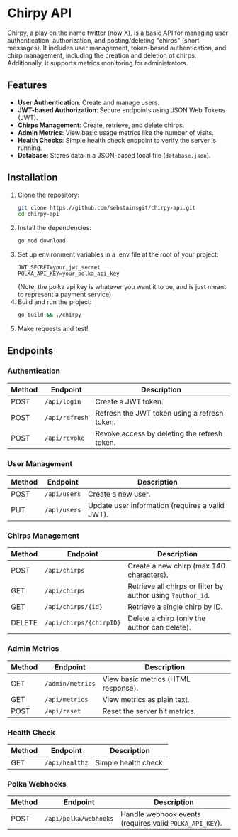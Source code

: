 # Chirpy API

Chirpy, a play on the name twitter (now X), is a basic API for managing user authentication, authorization, and posting/deleting "chirps" (short messages). It includes user management, token-based authentication, and chirp management, including the creation and deletion of chirps. Additionally, it supports metrics monitoring for administrators.

## Features

- **User Authentication**: Create and manage users.
- **JWT-based Authorization**: Secure endpoints using JSON Web Tokens (JWT).
- **Chirps Management**: Create, retrieve, and delete chirps.
- **Admin Metrics**: View basic usage metrics like the number of visits.
- **Health Checks**: Simple health check endpoint to verify the server is running.
- **Database**: Stores data in a JSON-based local file (`database.json`).

## Installation

1. Clone the repository:
   ```bash
   git clone https://github.com/sebstainsgit/chirpy-api.git
   cd chirpy-api
2. Install the dependencies:
   ```bash
   go mod download
3. Set up environment variables in a .env file at the root of your project:
    ```
    JWT_SECRET=your_jwt_secret
    POLKA_API_KEY=your_polka_api_key
    ```
   (Note, the polka api key is whatever you want it to be, and is just meant to represent a payment service)
4. Build and run the project:
    ```bash
    go build && ./chirpy
5. Make requests and test!


## Endpoints

### Authentication

| Method | Endpoint         | Description                                    |
|--------|------------------|------------------------------------------------|
| POST   | `/api/login`      | Create a JWT token.                            |
| POST   | `/api/refresh`    | Refresh the JWT token using a refresh token.   |
| POST   | `/api/revoke`     | Revoke access by deleting the refresh token.   |

### User Management

| Method | Endpoint          | Description                                      |
|--------|-------------------|--------------------------------------------------|
| POST   | `/api/users`       | Create a new user.                               |
| PUT    | `/api/users`       | Update user information (requires a valid JWT).  |

### Chirps Management

| Method  | Endpoint               | Description                                             |
|---------|------------------------|---------------------------------------------------------|
| POST    | `/api/chirps`           | Create a new chirp (max 140 characters).                |
| GET     | `/api/chirps`           | Retrieve all chirps or filter by author using `?author_id`. |
| GET     | `/api/chirps/{id}`      | Retrieve a single chirp by ID.                          |
| DELETE  | `/api/chirps/{chirpID}` | Delete a chirp (only the author can delete).            |

### Admin Metrics

| Method | Endpoint             | Description                                      |
|--------|----------------------|--------------------------------------------------|
| GET    | `/admin/metrics`      | View basic metrics (HTML response).              |
| GET    | `/api/metrics`        | View metrics as plain text.                      |
| POST   | `/api/reset`          | Reset the server hit metrics.                    |

### Health Check

| Method | Endpoint         | Description             |
|--------|------------------|-------------------------|
| GET    | `/api/healthz`    | Simple health check.    |

### Polka Webhooks

| Method | Endpoint                | Description                                            |
|--------|-------------------------|--------------------------------------------------------|
| POST   | `/api/polka/webhooks`    | Handle webhook events (requires valid `POLKA_API_KEY`). |
